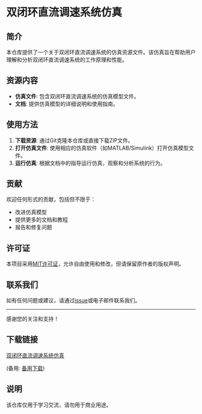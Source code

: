 # 双闭环直流调速系统仿真

## 简介
本仓库提供了一个关于双闭环直流调速系统的仿真资源文件。该仿真旨在帮助用户理解和分析双闭环直流调速系统的工作原理和性能。

## 资源内容
- **仿真文件**: 包含双闭环直流调速系统的仿真模型文件。
- **文档**: 提供仿真模型的详细说明和使用指南。

## 使用方法
1. **下载资源**: 通过Git克隆本仓库或直接下载ZIP文件。
2. **打开仿真文件**: 使用相应的仿真软件（如MATLAB/Simulink）打开仿真模型文件。
3. **运行仿真**: 根据文档中的指导运行仿真，观察和分析系统的行为。

## 贡献
欢迎任何形式的贡献，包括但不限于：
- 改进仿真模型
- 提供更多的文档和教程
- 报告和修复问题

## 许可证
本项目采用[MIT许可证](LICENSE)，允许自由使用和修改，但请保留原作者的版权声明。

## 联系我们
如有任何问题或建议，请通过[issue](https://github.com/your-repo/issues)或电子邮件联系我们。

---
感谢您的关注和支持！

## 下载链接
[双闭环直流调速系统仿真](https://pan.quark.cn/s/66c61b9adac6) 

(备用: [备用下载](https://pan.baidu.com/s/1KkmPAzpY9EJD7Vsc524b8g?pwd=1234))

## 说明

该仓库仅用于学习交流，请勿用于商业用途。
